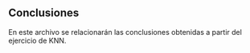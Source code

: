

## Conclusiones

En este archivo se relacionarán las conclusiones obtenidas a partir del ejercicio de KNN.